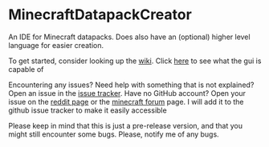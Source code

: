 # MinecraftDatapackCreator
An IDE for Minecraft datapacks. Does also have an (optional) higher level language for easier creation.

To get started, consider looking up the [wiki](https://github.com/Keheck/MinecraftDatapackCreator/wiki/Language-reference:-vocabulary). Click [here](https://github.com/Keheck/MinecraftDatapackCreator/wiki/GUI) to see what the gui is capable of

Encountering any issues? Need help with something that is not explained? Open an issue in the [issue tracker](https://github.com/Keheck/MinecraftDatapackCreator/issues/new). Have no GitHub account? Open your issue on the [reddit page](https://www.reddit.com/r/Minecraft/comments/cw5jfz/are_you_a_cretor_of_datapacks_and_wish_it_could/) or the [minecraft forum](https://www.minecraftforum.net/forums/mapping-and-modding-java-edition/minecraft-tools/2983640-minecraft-datapack-creator-an-easy-way-of-creating) page. I will add it to the github issue tracker to make it easily accessible

Please keep in mind that this is just a pre-release version, and that you might still encounter some bugs. Please, notify me of any bugs.

